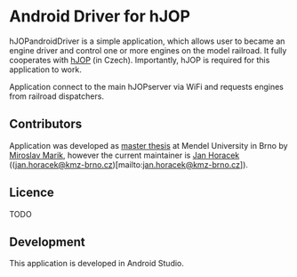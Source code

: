 # Android Driver for hJOP

hJOPandroidDriver is a simple application, which allows user to became an
engine driver and control one or more engines on the model railroad. It fully
cooperates with [hJOP](http://hjop.kmz-brno.cz) (in Czech). Importantly,
hJOP is required for this application to work.

Application connect to the main hJOPserver via WiFi and requests engines from
railroad dispatchers.

## Contributors

Application was developed as [master thesis](http://is.mendelu.cz/lide/clovek.pl?id=43049;zalozka=7;studium=77602;zp=54008)
at Mendel University in Brno by [Miroslav Marik](http://is.mendelu.cz/lide/clovek.pl?id=43049),
however the current maintainer is [Jan Horacek](http://apophis.cz/)
((jan.horacek@kmz-brno.cz)[mailto:jan.horacek@kmz-brno.cz]).

## Licence

TODO

## Development

This application is developed in Android Studio.
